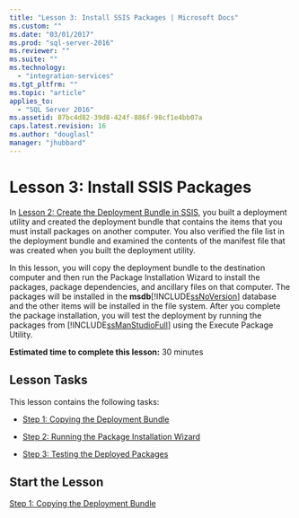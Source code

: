 ```yaml
---
title: "Lesson 3: Install SSIS Packages | Microsoft Docs"
ms.custom: ""
ms.date: "03/01/2017"
ms.prod: "sql-server-2016"
ms.reviewer: ""
ms.suite: ""
ms.technology: 
  - "integration-services"
ms.tgt_pltfrm: ""
ms.topic: "article"
applies_to: 
  - "SQL Server 2016"
ms.assetid: 87bc4d82-39d8-424f-886f-98cf1e4bb07a
caps.latest.revision: 16
ms.author: "douglasl"
manager: "jhubbard"
---
```

# Lesson 3: Install SSIS Packages
In [Lesson 2: Create the Deployment Bundle in SSIS](../../integration-services/tutorials/lesson-2-create-the-deployment-bundle-in-ssis.md), you built a deployment utility and created the deployment bundle that contains the items that you must install packages on another computer. You also verified the file list in the deployment bundle and examined the contents of the manifest file that was created when you built the deployment utility.  
  
In this lesson, you will copy the deployment bundle to the destination computer and then run the Package Installation Wizard to install the packages, package dependencies, and ancillary files on that computer. The packages will be installed in the **msdb**[!INCLUDE[ssNoVersion](../../advanced-analytics/r-services/includes/ssnoversion-md.md)] database and the other items will be installed in the file system. After you complete the package installation, you will test the deployment by running the packages from [!INCLUDE[ssManStudioFull](../../advanced-analytics/r-services/includes/ssmanstudiofull-md.md)] using the Execute Package Utility.  
  
**Estimated time to complete this lesson:** 30 minutes  
  
## Lesson Tasks  
This lesson contains the following tasks:  
  
-   [Step 1: Copying the Deployment Bundle](../../integration-services/tutorials/lesson-3-1-copying-the-deployment-bundle.md)  
  
-   [Step 2: Running the Package Installation Wizard](../../integration-services/tutorials/lesson-3-2-running-the-package-installation-wizard.md)  
  
-   [Step 3: Testing the Deployed Packages](../../integration-services/tutorials/lesson-3-3-testing-the-deployed-packages.md)  
  
## Start the Lesson  
[Step 1: Copying the Deployment Bundle](../../integration-services/tutorials/lesson-3-1-copying-the-deployment-bundle.md)  
  
  
  
